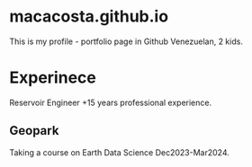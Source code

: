 # macacosta.github.io
This is my profile - portfolio page in Github
Venezuelan, 2 kids.
# Experinece
Reservoir Engineer +15 years professional experience.
## Geopark
Taking a course on Earth Data Science Dec2023-Mar2024.
